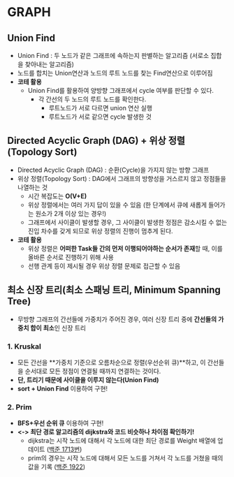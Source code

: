 
# GRAPH


## Union Find
-  Union Find : 두 노드가 같은 그래프에 속하는지 판별하는 알고리즘 (서로소 집합을 찾아내는 알고리즘)
  -  노드를 합치는 Union연산과 노드의 루트 노드를 찾는 Find연산으로 이루어짐
- **코테 활용**
  - Union Find를 활용하여 양방향 그래프에서 cycle 여부를 판단할 수 있다.
    - 각 간선의 두 노드의 루트 노드를 확인한다.
      - 루트노드가 서로 다르면 union 연산 실행
      - 루트노드가 서로 같으면 cycle 발생한 것



## Directed Acyclic Graph (DAG) + 위상 정렬(Topology Sort)
- Directed Acyclic Graph (DAG) : 순환(Cycle)을 가지지 않는 방향 그래프
- 위상 정렬(Topology Sort) : DAG에서 그래프의 방향성을 거스르지 않고 정점들을 나열하는 것
  - 시간 복잡도는 **O(V+E)**
  - 위상 정렬에서는 여러 가지 답이 있을 수 있음 (한 단계에서 큐에 새롭게 들어가는 원소가 2개 이상 있는 경우!)
  - 그래프에서 사이클이 발생할 경우, 그 사이클이 발생한 정점은 감소시킬 수 없는 진입 차수를 갖게 되므로 위상 정렬의 진행이 멈추게 된다.
- **코테 활용**
  - 위상 정렬은 **어떠한 Task들 간의 먼저 이행되어야하는 순서가 존재**할 때, 이를 올바른 순서로 진행하기 위해 사용
  - 선행 관계 등이 제시될 경우 위상 정렬 문제로 접근할 수 있음


## 최소 신장 트리(최소 스패닝 트리, Minimum Spanning Tree)
-  무방향 그래프의 간선들에 가중치가 주어진 경우, 여러 신장 트리 중에 **간선들의 가중치 합이 최소**인 신장 트리


### 1. Kruskal
-  모든 간선을 **가중치 기준으로 오름차순으로 정렬(우선순위 큐)**하고, 이 간선들을 순서대로 모든 정점이 연결될 때까지 연결하는 것이다.
  - **단, 트리기 때문에 사이클을 이루지 않는다(Union Find)**
-  **sort + Union Find** 이용하여 구현! 


### 2. Prim 
- **BFS+우선 순위 큐** 이용하여 구현!
- **<-> 최단 경로 알고리즘의 dijkstra와 코드 비슷하나 차이점 확인하기!**
  - dijkstra는 시작 노드에 대해서 각 노드에 대한 최단 경로를 Weight 배열에 업데이트 ([백준 1713번](https://github.com/AAISSJ/AlgorithmStudy/blob/main/2024/Data%20Structure/Tree%26Graph/Short%20Cut/Dijkstra/1753.py))
  - prim의 경우는 시작 노드에 대해서 모든 노드를 거쳐서 각 노드를 거쳤을 때의 값을 기록 ([백준 1922](https://github.com/AAISSJ/AlgorithmStudy/blob/main/2024/Data%20Structure/Tree%26Graph/Minimum%20Spanning%20Tree/Prim/1922.py))

